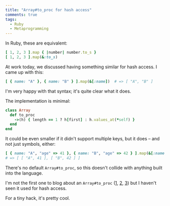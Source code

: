 ```yaml
---
title: "Array#to_proc for hash access"
comments: true
tags:
  - Ruby
  - Metaprogramming
---
```


In Ruby, these are equivalent:

``` ruby linenos:false
[ 1, 2, 3 ].map { |number| number.to_s }
[ 1, 2, 3 ].map(&:to_s)
```

At work today, we discussed having something similar for hash access. I came up with this:

``` ruby linenos:false
[ { name: "A" }, { name: "B" } ].map(&[:name])  # => [ "A", "B" ]
```

I'm very happy with that syntax; it's quite clear what it does.

The implementation is minimal:

``` ruby linenos:false
class Array
  def to_proc
    ->(h) { length == 1 ? h[first] : h.values_at(*self) }
  end
end
```

It could be even smaller if it didn't support multiple keys, but it does – and not just symbols, either:

``` ruby linenos:false
[ { name: "A", "age" => 41 }, { name: "B", "age" => 42 } ].map(&[:name, "age"])
# => [ [ "A", 41 ], [ "B", 42 ] ]
```

There's no default `Array#to_proc`, so this doesn't collide with anything built into the language.

I'm not the first one to blog about an `Array#to_proc` ([1][a], [2][b], [3][c]) but I haven't seen it used for hash access.

For a tiny hack, it's pretty cool.

[a]: http://www.sanityinc.com/articles/adding-array-to-proc-to-ruby/
[b]: https://rails.lighthouseapp.com/projects/8994/tickets/1253-arrayto_proc
[c]: http://blade.nagaokaut.ac.jp/cgi-bin/scat.rb/ruby/ruby-talk/199820
